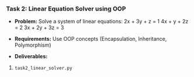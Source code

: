 ### **Task 2: Linear Equation Solver using OOP**
- **Problem:** Solve a system of linear equations:
2x + 3y + z = 1
4x + y + 2z = 2
3x + 2y + 3z = 3

- **Requirements:** Use OOP concepts (Encapsulation, Inheritance, Polymorphism)
- **Deliverables:**
1. `task2_linear_solver.py`
